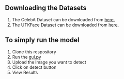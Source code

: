 ## Downloading the Datasets

1. The CelebA Dataset can be downloaded from [here.](https://www.kaggle.com/datasets/jessicali9530/celeba-dataset)
2. The UTKFace Dataset can be downloaded from [here.](https://www.kaggle.com/datasets/jangedoo/utkface-new)

## To simply run the model
1. Clone this respository
2. Run the [gui.py](https://github.com/mayan05/Long-Hair-Detector/blob/main/gui.py)
3. Upload the Image you want to detect
4. Click on detect button
5. View Results
